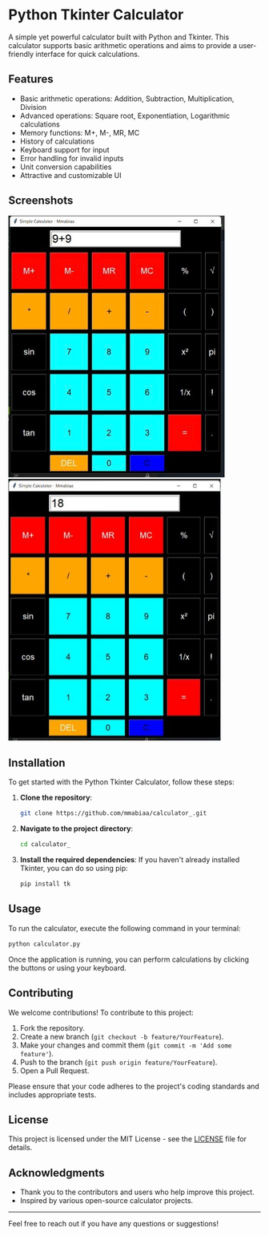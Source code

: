 # Python Tkinter Calculator

A simple yet powerful calculator built with Python and Tkinter. This calculator supports basic arithmetic operations and aims to provide a user-friendly interface for quick calculations.

## Features

- Basic arithmetic operations: Addition, Subtraction, Multiplication, Division
- Advanced operations: Square root, Exponentiation, Logarithmic calculations
- Memory functions: M+, M-, MR, MC
- History of calculations
- Keyboard support for input
- Error handling for invalid inputs
- Unit conversion capabilities
- Attractive and customizable UI

## Screenshots

![Calculator Screenshot](https://github.com/Mmabiaa/Calculator_/blob/Update-Branch/assets/demo/demo.jpg)
![Calculator Screenshot](https://github.com/Mmabiaa/Calculator_/blob/Update-Branch/assets/demo/result.jpg)


## Installation

To get started with the Python Tkinter Calculator, follow these steps:

1. **Clone the repository**:
   ```bash
   git clone https://github.com/mmabiaa/calculator_.git

2. **Navigate to the project directory**:
   ```bash
   cd calculator_

3. **Install the required dependencies**:
If you haven't already installed Tkinter, you can do so using pip:
   ```bash
   pip install tk


## Usage

To run the calculator, execute the following command in your terminal:
  ```bash
  python calculator.py
  ```
Once the application is running, you can perform calculations by clicking the buttons or using your keyboard.

## Contributing

We welcome contributions! To contribute to this project:

1. Fork the repository.
2. Create a new branch (`git checkout -b feature/YourFeature`).
3. Make your changes and commit them (`git commit -m 'Add some feature'`).
4. Push to the branch (`git push origin feature/YourFeature`).
5. Open a Pull Request.

Please ensure that your code adheres to the project's coding standards and includes appropriate tests.

## License

This project is licensed under the MIT License - see the [LICENSE](LICENSE) file for details.

## Acknowledgments

- Thank you to the contributors and users who help improve this project.
- Inspired by various open-source calculator projects.

---

Feel free to reach out if you have any questions or suggestions!


